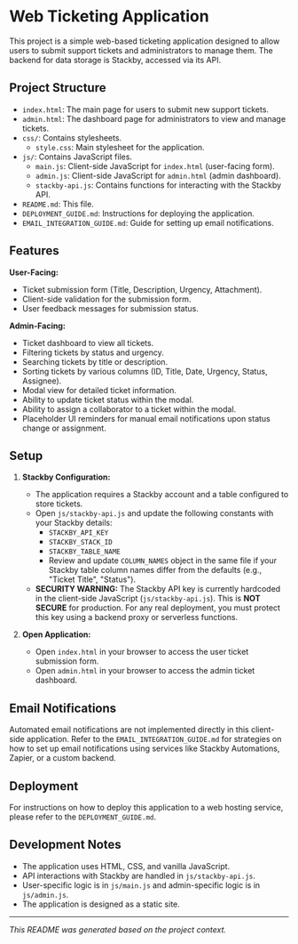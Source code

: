 # Web Ticketing Application

This project is a simple web-based ticketing application designed to allow users to submit support tickets and administrators to manage them. The backend for data storage is Stackby, accessed via its API.

## Project Structure

-   `index.html`: The main page for users to submit new support tickets.
-   `admin.html`: The dashboard page for administrators to view and manage tickets.
-   `css/`: Contains stylesheets.
    -   `style.css`: Main stylesheet for the application.
-   `js/`: Contains JavaScript files.
    -   `main.js`: Client-side JavaScript for `index.html` (user-facing form).
    -   `admin.js`: Client-side JavaScript for `admin.html` (admin dashboard).
    -   `stackby-api.js`: Contains functions for interacting with the Stackby API.
-   `README.md`: This file.
-   `DEPLOYMENT_GUIDE.md`: Instructions for deploying the application.
-   `EMAIL_INTEGRATION_GUIDE.md`: Guide for setting up email notifications.

## Features

**User-Facing:**
-   Ticket submission form (Title, Description, Urgency, Attachment).
-   Client-side validation for the submission form.
-   User feedback messages for submission status.

**Admin-Facing:**
-   Ticket dashboard to view all tickets.
-   Filtering tickets by status and urgency.
-   Searching tickets by title or description.
-   Sorting tickets by various columns (ID, Title, Date, Urgency, Status, Assignee).
-   Modal view for detailed ticket information.
-   Ability to update ticket status within the modal.
-   Ability to assign a collaborator to a ticket within the modal.
-   Placeholder UI reminders for manual email notifications upon status change or assignment.

## Setup

1.  **Stackby Configuration:**
    *   The application requires a Stackby account and a table configured to store tickets.
    *   Open `js/stackby-api.js` and update the following constants with your Stackby details:
        *   `STACKBY_API_KEY`
        *   `STACKBY_STACK_ID`
        *   `STACKBY_TABLE_NAME`
        *   Review and update `COLUMN_NAMES` object in the same file if your Stackby table column names differ from the defaults (e.g., "Ticket Title", "Status").
    *   **SECURITY WARNING:** The Stackby API key is currently hardcoded in the client-side JavaScript (`js/stackby-api.js`). This is **NOT SECURE** for production. For any real deployment, you must protect this key using a backend proxy or serverless functions.

2.  **Open Application:**
    *   Open `index.html` in your browser to access the user ticket submission form.
    *   Open `admin.html` in your browser to access the admin ticket dashboard.

## Email Notifications

Automated email notifications are not implemented directly in this client-side application. Refer to the `EMAIL_INTEGRATION_GUIDE.md` for strategies on how to set up email notifications using services like Stackby Automations, Zapier, or a custom backend.

## Deployment

For instructions on how to deploy this application to a web hosting service, please refer to the `DEPLOYMENT_GUIDE.md`.

## Development Notes

-   The application uses HTML, CSS, and vanilla JavaScript.
-   API interactions with Stackby are handled in `js/stackby-api.js`.
-   User-specific logic is in `js/main.js` and admin-specific logic is in `js/admin.js`.
-   The application is designed as a static site.

---
*This README was generated based on the project context.*

